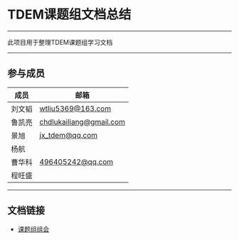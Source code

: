 # TDEM课题组文档总结
****
此项目用于整理TDEM课题组学习文档
****
## 参与成员
|成员|邮箱|
|---|---
|刘文韬|wtliu5369@163.com
|鲁凯亮|chdlukailiang@gmail.com
|景旭|jx_tdem@qq.com
|杨航|
|曹华科|496405242@qq.com
|程旺盛|
****
## 文档链接
* [课题组组会](https://github.com/tdem-lixiu/TDEM_Document/blob/master/GroupMeeting/README.md)